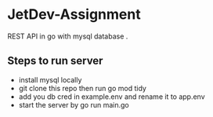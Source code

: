 # JetDev-Assignment
REST API in go with mysql database .

## Steps to run server
  - install mysql locally
  - git clone this repo then run go mod tidy
  - add you db cred in example.env and rename it to app.env
  - start the server by go run main.go 
